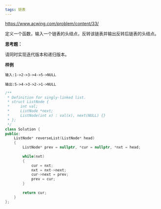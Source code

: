 ```yaml
---
tags: 链表
---
```




https://www.acwing.com/problem/content/33/



定义一个函数，输入一个链表的头结点，反转该链表并输出反转后链表的头结点。

**思考题：**

请同时实现迭代版本和递归版本。

**样例**

```
输入:1->2->3->4->5->NULL

输出:5->4->3->2->1->NULL
```



```cpp
/**
 * Definition for singly-linked list.
 * struct ListNode {
 *     int val;
 *     ListNode *next;
 *     ListNode(int x) : val(x), next(NULL) {}
 * };
 */
class Solution {
public:
    ListNode* reverseList(ListNode* head) 
    {
        ListNode* prev = nullptr, *cur = nullptr, *nxt = head;
        
        while(nxt)
        {
            cur = nxt;
            nxt = nxt->next;
            cur->next = prev;
            prev = cur; 
        }
        
        return cur;
    }
};
```

